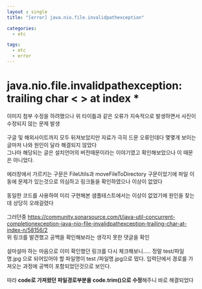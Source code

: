 ```yaml
---
layout : single
title: "[error] java.nio.file.invalidpathexception"

categories:
  - etc

tags:
  - etc
  - error
---
```


# java.nio.file.invalidpathexception: trailing char < > at index *

이미지 첨부 수정을 하려했으나 위 타이틀과 같은 오류가 지속적으로 발생하면서 사진이 수정되지 않는 문제 발생<br><br>구글 및 해외사이트까지 모두 뒤져보았지만 자료가 극히 드문 오류인데다 몇몇개 보이는 글마저 나와 원인이 달라 해결되지 않았다<br>그나마 해당되는 글은 설치언어의 버전때문이라는 이야기였고 확인해보았으나 이 때문은 아니었다. <br><br>에러창에서 가르키는 구문은 FileUtils과 moveFileToDirectory 구문이었기에 파일 이동에 문제가 있는것으로 의심하고 링크들을 확인하였으나 이상이 없었다<br><br>동일한 코드를 사용하여 미리 구현해본 샘플테스트에서는 이상이 없었기에 원인을 찾는데 상당히 오래걸렸다<br><br>그러던중 https://community.sonarsource.com/t/java-util-concurrent-completionexception-java-nio-file-invalidpathexception-trailing-char-at-index-n/58156/2<br>위 링크를 발견했고 공백을 확인해보라는 생각지 못한 댓글을 확인<br><br>
설마설마 하는 마음으로 이미 확인했던 링크를 다시 체크해보니.....
정말 test/파일명.jpg 으로 되어있어야 할 파일명이 test      /파일명.jpg으로 떴다.
입력단에서 경로를 가져오는 과정에 공백이 포함되었던것으로 보인다.<br><br>
따라 **code로 가져왔던 파일경로부분을 code.trim()으로 수정**해주니 바로 해결되었다<br><br>
